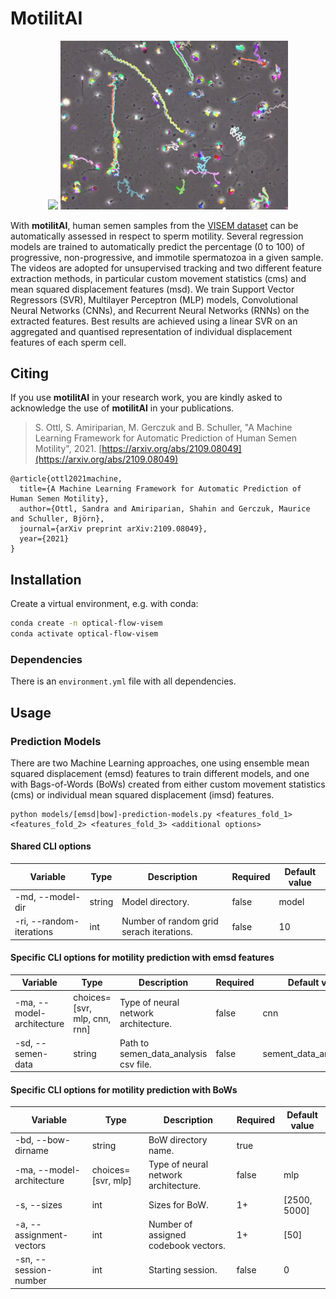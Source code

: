 # MotilitAI

<p align="center">
<img src="./original.gif" width="360"> <img src="./tracked.gif" width="364">
</p>

With **motilitAI**, human semen samples from the [VISEM dataset](https://zenodo.org/record/2640506) can be automatically assessed in respect to sperm motility. Several regression models are trained to
automatically predict the percentage (0 to 100) of progressive, non-progressive, and immotile spermatozoa in a given sample. The videos are adopted for unsupervised tracking and two different feature extraction methods, in particular custom movement statistics (cms) and mean squared displacement features (msd). We train Support Vector Regressors (SVR), Multilayer Perceptron (MLP) models, Convolutional Neural Networks (CNNs), and Recurrent Neural Networks (RNNs) on the extracted features. Best results are achieved using a linear SVR on an aggregated and quantised representation of individual displacement features of each sperm cell.

## Citing
If you use **motilitAI** in your research work, you are kindly asked to acknowledge the use of **motilitAI** in your publications.
> S. Ottl, S. Amiriparian, M. Gerczuk and B. Schuller, "A Machine Learning Framework for Automatic Prediction of Human Semen Motility", 2021. [https://arxiv.org/abs/2109.08049](https://arxiv.org/abs/2109.08049)

```
@article{ottl2021machine,
  title={A Machine Learning Framework for Automatic Prediction of Human Semen Motility},
  author={Ottl, Sandra and Amiriparian, Shahin and Gerczuk, Maurice and Schuller, Björn},
  journal={arXiv preprint arXiv:2109.08049},
  year={2021}
}

```

## Installation

Create a virtual environment, e.g. with conda:
```bash
conda create -n optical-flow-visem
conda activate optical-flow-visem
```

### Dependencies
There is an `environment.yml` file with all dependencies.

## Usage

### Prediction Models
There are two Machine Learning approaches, one using ensemble mean squared displacement (emsd) features to train different models, and one with Bags-of-Words (BoWs) created from either custom movement statistics (cms) or individual mean squared displacement (imsd) features.
```
python models/[emsd|bow]-prediction-models.py <features_fold_1> <features_fold_2> <features_fold_3> <additional options>
```

#### Shared CLI options

| Variable                  | Type                         | Description                          | Required | Default value |
|---------------------------|------------------------------|--------------------------------------|----------|---------------|
| -md, --model-dir | string | Model directory. | false | model |
| -ri, --random-iterations | int | Number of random grid serach iterations. | false | 10 |

#### Specific CLI options for motility prediction with emsd features

| Variable                  | Type                         | Description                          | Required | Default value |
|---------------------------|------------------------------|--------------------------------------|----------|---------------|
| -ma, --model-architecture | choices=[svr, mlp, cnn, rnn] | Type of neural network architecture. | false | cnn |
| -sd, --semen-data | string | Path to semen_data_analysis csv file. | false | sement_data_analysis.csv |

#### Specific CLI options for motility prediction with BoWs

| Variable                  | Type                         | Description                          | Required | Default value |
|---------------------------|------------------------------|--------------------------------------|----------|---------------|
| -bd, --bow-dirname | string | BoW directory name. | true |  |
| -ma, --model-architecture | choices=[svr, mlp] | Type of neural network architecture. | false | mlp |
| -s, --sizes | int | Sizes for BoW. | 1+ | [2500, 5000] |
| -a, --assignment-vectors | int | Number of assigned codebook vectors. | 1+ | [50] |
| -sn, --session-number | int | Starting session. | false | 0 |
